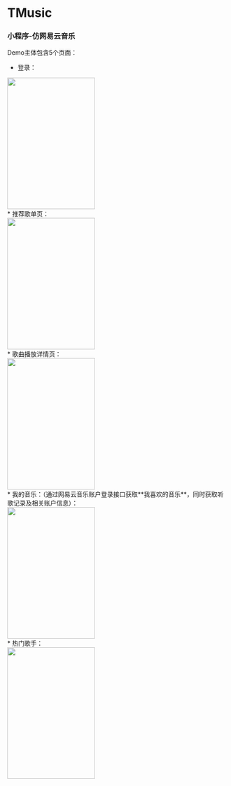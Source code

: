 # TMusic
### 小程序-仿网易云音乐
Demo主体包含5个页面：<br/>
* 登录：<br/>
<img width="200" height="300" src="https://github.com/FerrisYufuWang/TMusic/blob/master/images/login.PNG" />
<br/> 
* 推荐歌单页：<br/>
<img width="200" height="300" src="https://github.com/FerrisYufuWang/TMusic/blob/master/images/recommend.PNG" />
<br/> 
 * 歌曲播放详情页：<br/>
<img width="200" height="300" src="https://github.com/FerrisYufuWang/TMusic/blob/master/images/song.PNG" />
<br/> 
 * 我的音乐：（通过网易云音乐账户登录接口获取**我喜欢的音乐**，同时获取听歌记录及相关账户信息）：<br/>
<img width="200" height="300" src="https://github.com/FerrisYufuWang/TMusic/blob/master/images/personal.PNG" />
<br/> 
 * 热门歌手：<br/>
<img width="200" height="300" src="https://github.com/FerrisYufuWang/TMusic/blob/master/images/singer.PNG" />
